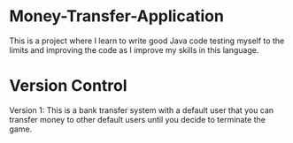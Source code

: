 # Money-Transfer-Application

This is a project where I learn to write good Java code testing myself to the limits and improving the code as I improve my skills in this language.

# Version Control
Version 1: This is a bank transfer system with a default user that you can transfer money to other default users until you decide to terminate the game.
